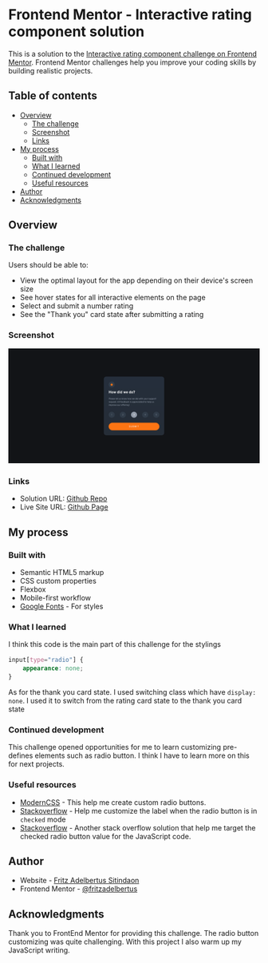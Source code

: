 # Frontend Mentor - Interactive rating component solution

This is a solution to the [Interactive rating component challenge on Frontend Mentor](https://www.frontendmentor.io/challenges/interactive-rating-component-koxpeBUmI). Frontend Mentor challenges help you improve your coding skills by building realistic projects.  

## Table of contents

- [Overview](#overview)
  - [The challenge](#the-challenge)
  - [Screenshot](#screenshot)
  - [Links](#links)
- [My process](#my-process)
  - [Built with](#built-with)
  - [What I learned](#what-i-learned)
  - [Continued development](#continued-development)
  - [Useful resources](#useful-resources)
- [Author](#author)
- [Acknowledgments](#acknowledgments)

## Overview

### The challenge

Users should be able to:

- View the optimal layout for the app depending on their device's screen size
- See hover states for all interactive elements on the page
- Select and submit a number rating
- See the "Thank you" card state after submitting a rating

### Screenshot

![](./screenshot.png)

### Links

- Solution URL: [Github Repo](https://github.com/fritzadelbertus/FEM_Interactive-Rating-Component)
- Live Site URL: [Github Page](https://fritzadelbertus.github.io/FEM_Interactive-Rating-Component/)

## My process

### Built with

- Semantic HTML5 markup
- CSS custom properties
- Flexbox
- Mobile-first workflow
- [Google Fonts](https://fonts.googleapis.com/css2?family=Overpass:wght@400;700&display=swap) - For styles

### What I learned

I think this code is the main part of this challenge for the stylings
```css
input[type="radio"] {
    appearance: none;
}
```
As for the thank you card state. I used switching class which have ```display: none```. I used it to switch from the rating card state to the thank you card state



### Continued development

This challenge opened opportunities for me to learn  customizing pre-defines elements such as radio button. I think I have to learn more on this for next projects.

### Useful resources

- [ModernCSS](https://moderncss.dev/pure-css-custom-styled-radio-buttons/) - This help me create custom radio buttons.
- [Stackoverflow](https://stackoverflow.com/questions/1431726/css-selector-for-a-checked-radio-buttons-label) - Help me customize the label when the radio button is in ```checked``` mode
- [Stackoverflow](https://stackoverflow.com/questions/9618504/how-to-get-the-selected-radio-button-s-value) - Another stack overflow solution that help me target the checked radio button value for the JavaScript code.

## Author

- Website - [Fritz Adelbertus Sitindaon](https://www.furitsu.site)
- Frontend Mentor - [@fritzadelbertus](https://www.frontendmentor.io/profile/fritzadelbertus)

## Acknowledgments

Thank you to FrontEnd Mentor for providing this challenge. The radio button customizing was quite challenging. With this project I also warm up my JavaScript writing.
